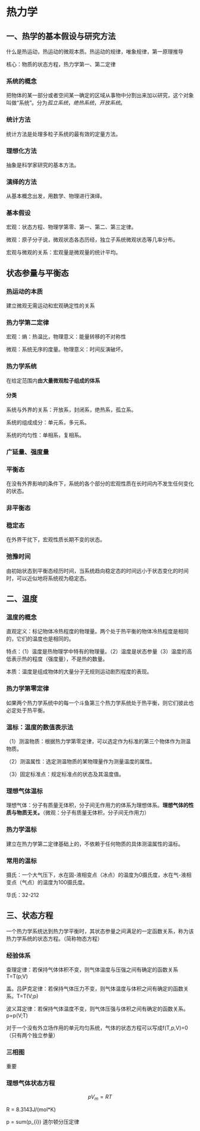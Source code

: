 # 热力学

## 一、热学的基本假设与研究方法

什么是热运动，热运动的微观本质。热运动的规律，唯象规律，第一原理推导

核心：物质的状态方程，热力学第一、第二定律

### 系统的概念

把物体的某一部分或者空间某一确定的区域从事物中分割出来加以研究，这个对象叫做“系统”。分为*孤立系统*，*绝热系统*，*开放系统*。

### 统计方法

统计方法是处理多粒子系统的最有效的定量方法。

### 理想化方法

抽象是科学家研究的基本方法。

### 演绎的方法

从基本概念出发，用数学、物理进行演绎。

### 基本假设

宏观：状态方程、物理学第零、第一、第二、第三定律。

微观：原子分子说，微观状态各态历经，独立子系统微观状态等几率分布。

宏观与微观的关系：宏观量是微观量的统计平均。

## 状态参量与平衡态

### 热运动的本质

建立微观无需运动和宏观确定性的关系

### 热力学第二定律

宏观：熵：热温比，物理意义：能量转移的不对称性

微观：系统无序的度量。物理意义：时间反演破坏。

### 热力学系统

在给定范围内**由大量微观粒子组成的体系**

#### 分类

系统与外界的关系：开放系，封闭系，绝热系，孤立系。

系统的组成成分：单元系，多元系。

系统的均匀性：单相系，复相系。

### 广延量、强度量

### 平衡态

在没有外界影响的条件下，系统的各个部分的宏观性质在长时间内不发生任何变化的状态。

### 非平衡态

### 稳定态

在外界干扰下，宏观性质长期不变的状态。

### 弛豫时间

由初始状态到平衡态经历时间，当系统趋向稳定态的时间远小于状态变化的时间时，可以近似地将系统视为稳定态。

## 二、温度

### 温度的概念

直观定义：标记物体冷热程度的物理量。两个处于热平衡的物体冷热程度是相同的，它们的温度也是相同的。

特点：（1）温度是热物理学中特有的物理量。（2）温度是状态参量（3）温度的高低表示热的程度（强度量），不是热的数量。

本质：温度是组成物体的大量分子无规则运动剧烈程度的表现。

### 热力学第零定律

如果两个热力学系统中的每一个斗鱼第三个热力学系统处于热平衡，则它们彼此也必定处于热平衡。

### 温标：温度的数值表示法

（1）测温物质：根据热力学第零定律，可以选定作为标准的第三个物体作为测温物质。

（2）测温属性：选定测温物质的某物理量作为测量温度的属性。

（3）固定标准点：规定标准点的状态及其温度值。

### 理想气体温标

理想气体：分子有质量无体积，分子间无作用力的体系为理想体系。**理想气体的性质与物质无关。**（微观：分子有质量无体积，分子间无作用力）

### 热力学温标

建立在热力学第二定律基础上的，不依赖于任何物质的具体测温属性的温标。

### 常用的温标

摄氏：一个大气压下，水在固-液相变点（冰点）的温度为0摄氏度，水在气-液相变点（气点）的温度为100摄氏度。

华氏：32-212

## 三、状态方程

一个热力学系统达到热力学平衡时，其状态参量之间满足的一定函数关系，称为该热力学系统的状态方程。（简称物态方程）

### 经验体系

查理定律：若保持气体体积不变，则气体温度与压强之间有确定的函数关系T=T(p;V)

盖。吕萨克定律：若保持气体压力不变，则气体温度与体积之间有确定的函数关系。T=T(V;p)

波义耳定律：若保持气体温度不变，则气体压强与体积之间有确定的函数关系。p=p(V;T)

对于一个没有外立场作用的单元均匀系统，气体的状态方程可以写成f(T,p,V)=0（只有两个独立参量）

### 三相图

重要

### 理想气体状态方程

$$ pV_{m}=RT $$

R = 8.3143J/(mol*K)

p = sum(p_{i}) 道尔顿分压定律